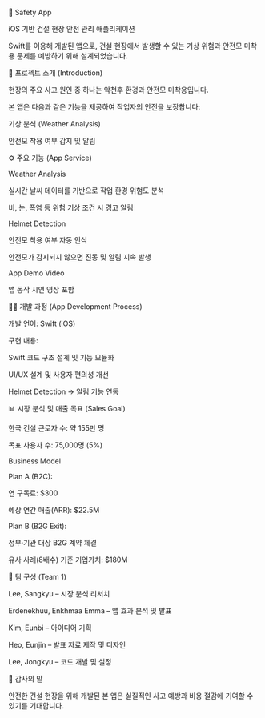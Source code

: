 🦺 Safety App

iOS 기반 건설 현장 안전 관리 애플리케이션

Swift를 이용해 개발된 앱으로, 건설 현장에서 발생할 수 있는 기상 위험과 안전모 미착용 문제를 예방하기 위해 설계되었습니다.




📌 프로젝트 소개 (Introduction)

현장의 주요 사고 원인 중 하나는 악천후 환경과 안전모 미착용입니다.

본 앱은 다음과 같은 기능을 제공하여 작업자의 안전을 보장합니다:

기상 분석 (Weather Analysis)

안전모 착용 여부 감지 및 알림




⚙️ 주요 기능 (App Service)

Weather Analysis

실시간 날씨 데이터를 기반으로 작업 환경 위험도 분석

비, 눈, 폭염 등 위험 기상 조건 시 경고 알림

Helmet Detection

안전모 착용 여부 자동 인식

안전모가 감지되지 않으면 진동 및 알림 지속 발생

App Demo Video

앱 동작 시연 영상 포함




👩‍💻 개발 과정 (App Development Process)

개발 언어: Swift (iOS)

구현 내용:

Swift 코드 구조 설계 및 기능 모듈화

UI/UX 설계 및 사용자 편의성 개선

Helmet Detection → 알림 기능 연동




📊 시장 분석 및 매출 목표 (Sales Goal)

한국 건설 근로자 수: 약 155만 명

목표 사용자 수: 75,000명 (5%)

Business Model

Plan A (B2C):

연 구독료: $300

예상 연간 매출(ARR): $22.5M

Plan B (B2G Exit):

정부·기관 대상 B2G 계약 체결

유사 사례(8배수) 기준 기업가치: $180M




👥 팀 구성 (Team 1)

Lee, Sangkyu – 시장 분석 리서치

Erdenekhuu, Enkhmaa Emma – 앱 효과 분석 및 발표

Kim, Eunbi – 아이디어 기획

Heo, Eunjin – 발표 자료 제작 및 디자인

Lee, Jongkyu – 코드 개발 및 설정




🙏 감사의 말

안전한 건설 현장을 위해 개발된 본 앱은 실질적인 사고 예방과 비용 절감에 기여할 수 있기를 기대합니다.
